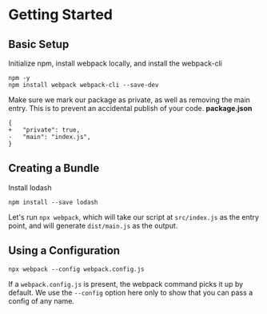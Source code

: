 # Getting Started

## Basic Setup
Initialize npm, install webpack locally, and install the webpack-cli
```
npm -y
npm install webpack webpack-cli --save-dev
```

Make sure we mark our package as private, as well as removing the main entry.
This is to prevent an accidental publish of your code.
**package.json**
```
{
+   "private": true,
-   "main": "index.js",
}
```

## Creating a Bundle
Install lodash
```
npm install --save lodash
```
Let's run `npx webpack`, which will take our script at `src/index.js` as the entry point, and will
 generate `dist/main.js` as the output. 

## Using a Configuration
```
npx webpack --config webpack.config.js
```
If a `webpack.config.js` is present, the webpack command picks it up by default. We use the 
`--config` option here only to show that you can pass a config of any name. 
